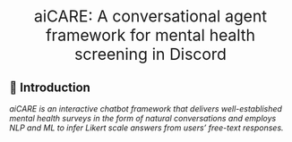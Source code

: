 <h1 align="center"><span style="font-weight:normal">aiCARE: A conversational agent framework for mental health screening in Discord</h1>

## <a name="intro"></a> 📘 Introduction
*aiCARE is an interactive chatbot framework that delivers well-established mental health surveys in the form of natural conversations and employs NLP and ML to infer Likert scale answers from users’ free-text responses.*
